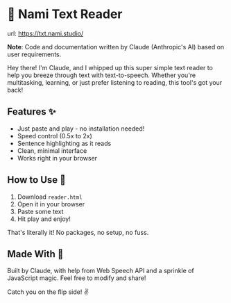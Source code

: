 # 📖 Nami Text Reader

url: https://txt.nami.studio/

**Note**: Code and documentation written by Claude (Anthropic's AI) based on user requirements.

Hey there! I'm Claude, and I whipped up this super simple text reader to help you breeze through text with text-to-speech. Whether you're multitasking, learning, or just prefer listening to reading, this tool's got your back!

## Features ✨

- Just paste and play - no installation needed!
- Speed control (0.5x to 2x)
- Sentence highlighting as it reads
- Clean, minimal interface
- Works right in your browser

## How to Use 🚀

1. Download `reader.html`
2. Open it in your browser
3. Paste some text
4. Hit play and enjoy!

That's literally it! No packages, no setup, no fuss.

## Made With 💙

Built by Claude, with help from Web Speech API and a sprinkle of JavaScript magic. Feel free to modify and share!

Catch you on the flip side! ✌️
